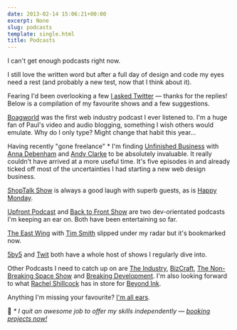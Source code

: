 ```yaml
---
date: 2013-02-14 15:06:21+00:00
excerpt: None
slug: podcasts
template: single.html
title: Podcasts
---
```


I can't get enough podcasts right now.

I still love the written word but after a full day of design and code my eyes need a rest (and probably a new test, now that I think about it).

Fearing I'd been overlooking a few [I asked Twitter](https://twitter.com/dbushell/status/301644965489020929) — thanks for the replies! Below is a compilation of my favourite shows and a few suggestions.

[Boagworld](http://boagworld.com/show/) was the first web industry podcast I ever listened to. I'm a huge fan of Paul's video and audio blogging, something I wish others would emulate. Why do I only type? Might change that habit this year…

Having recently "gone freelance" * I'm finding [Unfinished Business](http://unfinished.bz/) with [Anna Debenham](https://twitter.com/anna_debenham) and [Andy Clarke](https://twitter.com/malarkey) to be absolutely invaluable. It really couldn't have arrived at a more useful time. It's five episodes in and already ticked off most of the uncertainties I had starting a new web design business.

[ShopTalk Show](http://shoptalkshow.com/) is always a good laugh with superb guests, as is [Happy Monday](http://happymondaypodcast.com/).

[Upfront Podcast](http://upfrontpodcast.com/) and [Back to Front Show](http://backtofrontshow.com/) are two dev-orientated podcasts I'm keeping an ear on. Both have been entertaining so far.

[The East Wing](http://theeastwing.net/) with [Tim Smith](https://twitter.com/ttimsmith) slipped under my radar but it's bookmarked now.

[5by5](http://5by5.tv/) and [Twit](http://twit.tv/) both have a whole host of shows I regularly dive into.

Other Podcasts I need to catch up on are [The Industry](http://theindustry.cc/category/podcast/), [BizCraft](http://unmatchedstyle.com/bizcraft), [The Non-Breaking Space Show](http://nonbreakingspace.tv/) and [Breaking Development](http://fsm.bdconf.com/podcast). I'm also looking forward to what [Rachel Shillcock](https://twitter.com/missrachilli) has in store for [Beyond Ink](http://beyondink.co.uk/).

Anything I'm missing your favourite? [I'm all ears](http://twitter.com/dbushell).

🤫 _* I quit an awesome job to offer my skills independently — [booking projects now!](/contact/)_

